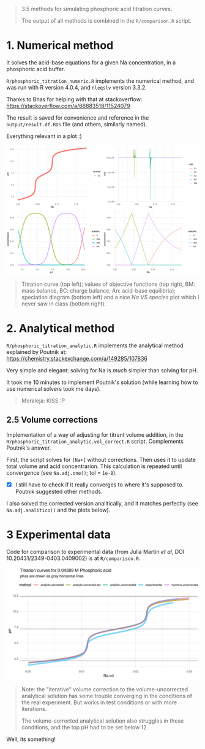 
> 3.5 methods for simulating phosphoric acid titration curves.
> 
> The output of all methods is combined in the `R/comparison.R` script.

# 1. Numerical method

It solves the acid-base equations for a given Na concentration, in a phosphoric acid buffer.
 
`R/phosphoric_titration_numeric.R` implements the numerical method, and was run with R version 4.0.4, and `nleqslv` version 3.3.2.

Thanks to Bhas for helping with that at stackoverflow: https://stackoverflow.com/a/66883518/11524079

The result is saved for convenience and reference in the `output/result.df.RDS` file (and others, similarly named).

Everything relevant in a plot :)

![numerical plot](./output/numerical.png)

> Titration curve (top left); values of objective functions (top right, BM: mass balance, BC: charge balance, An: acid-base equilibria); speciation diagram (bottom left) and a nice _Na VS species_ plot which I never saw in class (bottom right).

# 2. Analytical method

`R/phosphoric_titration_analytic.R` implements the analytical method explained by Poutnik at: https://chemistry.stackexchange.com/a/149285/107836

Very simple and elegant: solving for Na is _much_ simpler than solving for pH.

It took me 10 minutes to implement Poutnik's solution (while learning how to use numerical solvers took me days).

> Moraleja: KISS :P

## 2.5 Volume corrections

Implementation of a way of adjusting for titrant volume addition, in the `R/phosphoric_titration_analytic.vol_correct.R` script. Complements Poutnik's answer.

First, the script solves for `[Na+]` without corrections. Then uses it to update total volume and acid concentrarion. This calculation is repeated until convergence (see `Na.adj.one()`; tol = `1e-8`).

- [x] I still have to check if it really converges to where it's supposed to. Poutnik suggested other methods.

I also solved the corrected version analitically, and it matches perfectly (see `Na.adj.analitico()` and the plots below).

# 3 Experimental data

Code for comparison to experimental data (from Julia Martín _et al_, DOI 10.20431/2349-0403.0409002) is at `R/comparison.R`.

![comparison4.w_experimental](./output/comparison4.w_experimental.png)

> Note: the "iterative" volume correction to the volume-uncorrected analytical solution has some trouble converging in the conditions of the real experiment. But works in test conditions or with more iterations.
> 
> The volume-corrected analytical solution also struggles in these conditions, and the top pH had to be set below 12.

Well, its something!

